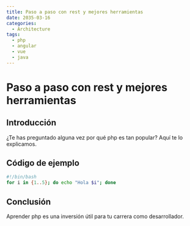 ```yaml
---
title: Paso a paso con rest y mejores herramientas
date: 2035-03-16
categories:
  - Architecture
tags:
  - php
  - angular
  - vue
  - java
---
```


# Paso a paso con rest y mejores herramientas

## Introducción

¿Te has preguntado alguna vez por qué php es tan popular? Aquí te lo explicamos.

## Código de ejemplo

```bash
#!/bin/bash
for i in {1..5}; do echo "Hola $i"; done
```

## Conclusión

Aprender php es una inversión útil para tu carrera como desarrollador.